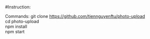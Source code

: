 #Instruction:

Commands:
git clone https://github.com/tiennguyenftu/photo-upload <br>
cd photo-upload <br>
npm install <br>
npm start <br>